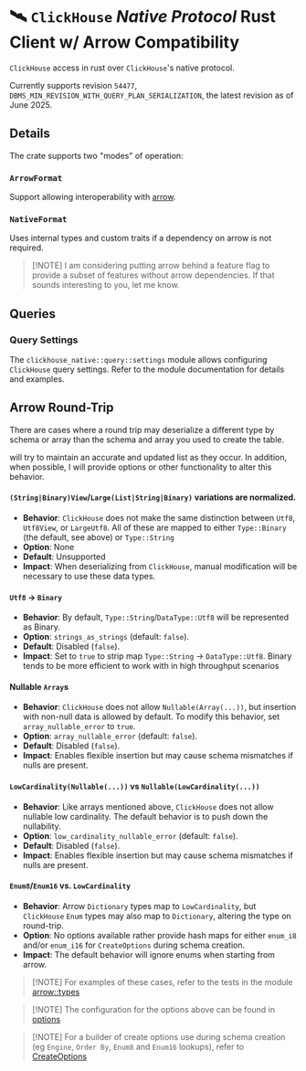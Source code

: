 # 🛰️ `ClickHouse` *Native Protocol* Rust Client w/ Arrow Compatibility

`ClickHouse` access in rust over `ClickHouse`'s native protocol.

Currently supports revision `54477`, `DBMS_MIN_REVISION_WITH_QUERY_PLAN_SERIALIZATION`, the latest revision as of June 2025.

## Details

The crate supports two "modes" of operation:

### `ArrowFormat`

Support allowing interoperability with [arrow](https://docs.rs/arrow/latest/arrow/).

### `NativeFormat`

Uses internal types and custom traits if a dependency on arrow is not required.

> [!NOTE] I am considering putting arrow behind a feature flag to provide a subset of features without arrow dependencies. If that sounds interesting to you, let me know.

## Queries

### Query Settings

The `clickhouse_native::query::settings` module allows configuring `ClickHouse` query settings. Refer to the module documentation for details and examples.

## Arrow Round-Trip

There are cases where a round trip may deserialize a different type by schema or array than the schema and array you used to create the table.

 will try to maintain an accurate and updated list as they occur. In addition, when possible, I will provide options or other functionality to alter this behavior.

#### `(String|Binary)View`/`Large(List|String|Binary)` variations are normalized.
- **Behavior**: `ClickHouse` does not make the same distinction between `Utf8`, `Utf8View`, or `LargeUtf8`. All of these are mapped to either `Type::Binary` (the default, see above) or `Type::String`
- **Option**: None
- **Default**: Unsupported
- **Impact**: When deserializing from `ClickHouse`, manual modification will be necessary to use these data types.

#### `Utf8` -> `Binary`
- **Behavior**: By default, `Type::String`/`DataType::Utf8` will be represented as Binary.
- **Option**: `strings_as_strings` (default: `false`).
- **Default**: Disabled (`false`).
- **Impact**: Set to `true` to strip map `Type::String` -> `DataType::Utf8`. Binary tends to be more efficient to work with in high throughput scenarios

#### Nullable `Array`s
- **Behavior**: `ClickHouse` does not allow `Nullable(Array(...))`, but insertion with non-null data is allowed by default. To modify this behavior, set `array_nullable_error` to `true`.
- **Option**: `array_nullable_error` (default: `false`).
- **Default**: Disabled (`false`).
- **Impact**: Enables flexible insertion but may cause schema mismatches if nulls are present.

#### `LowCardinality(Nullable(...))` vs `Nullable(LowCardinality(...))`
- **Behavior**: Like arrays mentioned above, `ClickHouse` does not allow nullable low cardinality. The default behavior is to push down the nullability.
- **Option**: `low_cardinality_nullable_error` (default: `false`).
- **Default**: Disabled (`false`).
- **Impact**: Enables flexible insertion but may cause schema mismatches if nulls are present.

#### `Enum8`/`Enum16` vs. `LowCardinality`
- **Behavior**: Arrow `Dictionary` types map to `LowCardinality`, but `ClickHouse` `Enum` types may also map to `Dictionary`, altering the type on round-trip.
- **Option**: No options available rather provide hash maps for either `enum_i8` and/or `enum_i16` for `CreateOptions` during schema creation.
- **Impact**: The default behavior will ignore enums when starting from arrow.

> [!NOTE] For examples of these cases, refer to the tests in the module [arrow::types](src/arrow/types.rs)

> [!NOTE] The configuration for the options above can be found in [options](src/client/options.rs)

> [!NOTE] For a builder of create options use during schema creation (eg `Engine`, `Order By`, `Enum8` and `Enum16` lookups), refer to [CreateOptions](src/schema.rs)
